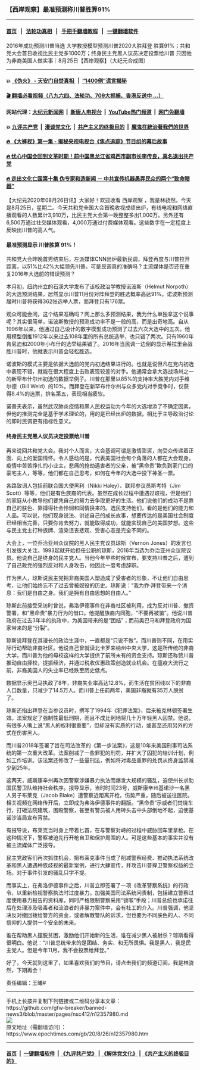 ### 【西岸观察】最准预测称川普胜算91%
------------------------

#### [首页](https://github.com/gfw-breaker/banned-news3/blob/master/README.md) &nbsp;&nbsp;|&nbsp;&nbsp; [法轮功真相](https://github.com/begood0513/basic/blob/master/README.md)  &nbsp;&nbsp;|&nbsp;&nbsp; [手把手翻墙教程](https://github.com/gfw-breaker/guides/wiki)  &nbsp;&nbsp;|&nbsp;&nbsp; [一键翻墙软件](https://github.com/gfw-breaker/nogfw/blob/master/README.md)  



<div><img alt="" class="attachment-djy_600_400 size-djy_600_400 wp-post-image" src="https://i.epochtimes.com/assets/uploads/2020/08/0825-west-Cover02-600x400.jpg"/>
<div class="caption">
 2016年成功预测川普当选 大学教授模型预测川普2020大胜拜登 胜算91%；共和党大会首日收视比民主党多1000万；终身民主党黑人议员决定投票给川普 只因他为非裔美国人做实事｜8月25日【西岸观察】（大纪元合成图）
</div></div><hr/>

#### 💥 [《伪火》 - 天安门自焚真相 ](http://138.68.28.221:10000/videos/blog/weihuo.html)&nbsp; |&nbsp; [“1400例”谎言揭秘  ](http://138.68.28.221:10000/videos/blog/jiexi1400.html)

#### [ 🎬  翻墙必看视频（八九六四、法轮功、709大抓捕、香港反送中 ...）](https://github.com/gfw-breaker/banned-news3/blob/master/pages/link4.md)

#### 网站代理：[大纪元新闻网](http://167.172.10.89:10080/gb/) &nbsp;|&nbsp; [新唐人电视台](http://167.172.10.89:8808/gb/)  &nbsp;|&nbsp; [YouTube热门频道](http://167.172.10.89/youtube.html) &nbsp;|&nbsp; [网门免翻墙](http://167.172.10.89:11000/show.aspx?name=ogHome)

#### 💥 [九评共产党](http://138.68.28.221:10000/videos/res/jiuping/)&nbsp; |&nbsp; [漫谈党文化](http://138.68.28.221:10000/videos/res/mtdwh/)&nbsp; |&nbsp; [共产主义的终极目的](http://138.68.28.221:10000/videos/res/zjmd/)&nbsp; |&nbsp; [魔鬼在統治著我們的世界](http://138.68.28.221:10000/videos/res/TheSpecter/)  

#### [ 🔥  《大裤衩》第一集 - 揭秘央视电视台《焦点追踪》节目组的幕后故事](http://138.68.28.221:10000/videos/news/../res/big-shorts/index.html)

#### [ 🔥  忧心中国会回到文革时期！前中国黑龙江省鸡西市副市长李传良，真名退出共产党](http://138.68.28.221:10000/videos/news/quit01.html)

#### [ 🔥  走出文化亡国第十集 伪专家和造新闻 － 中共宣传机器愚弄民众的两个“致命暗器”](http://138.68.28.221:10000/videos/news/../res/zcwhwg/index.html)

<div><p>
 【大纪元2020年08月26日讯】大家好！欢迎收看
 <ok href="https://www.epochtimes.com/gb/tag/%E8%A5%BF%E5%B2%B8%E8%A7%82%E5%AF%9F.html">
  西岸观察
 </ok>
 ，我是林骁然。今天是8月25日，星期二。今天共和党全国大会首晚收视成绩出炉，有线电视和网络直播观看的人数累计3,910万，比民主党大会第一晚整整多出1,000万。另外还有6,500万通过社交媒体观看，4,000万通过付费媒体观看。这些数字在一定程度上反映出川普的高人气。
</p>
<h4>
 最准预测显示
 <ok href="https://www.epochtimes.com/gb/tag/%E5%B7%9D%E6%99%AE%E8%83%9C%E7%AE%97.html">
  川普胜算
 </ok>
 91%！
</h4>
<p>
 共和党大会昨晚首秀结束后，左派媒体CNN出炉最新民调，拜登再度与川普拉开距离，以51%比42%大幅领先川普。可是民调真的准确吗？主流媒体是否还在重复2016年大选前的错误预测？
</p>
<p>
 本月初，纽约州立的石溪大学发布了该校政治学教授诺波斯（Helmut Norpoth）的大选预测结果，居然显示川普11月份对阵拜登的胜选概率高达91%。诺波斯预测届时川普将获得362张选举人票，而拜登只有176票。
</p>
<p>
 观众可能会问，这个结果准确吗？网上那么多预测结果，我为什么单独拿这个说事呢？其实很简单，诺波斯教授的预测成功率不是一般的高，而是出奇地高。自从1996年以来，他通过自己设计的数字模型成功预测了过去六次大选中的五次。他用模型倒推1912年以来过去108年里的所有总统选举，也只错了两次。只有1960年肯尼迪和2000年小布什的选举结果错了。2016年当民调一边倒的显示希拉里会战胜川普时，他就表示川普会轻松胜选。
</p>
<p>
 诺波斯的模式主要是依据大选前的党内初选结果进行的。也就是说但凡在党内初选中表现不错，就能在很大程度上击败表现较差的对手。他通常会拿大选战场州之一的新罕布什尔州初选的数据举例子。川普在那里以85%的支持率大胜党内对手维尔德（Bill Weld）的10%。而拜登在新罕布什尔州与众多党内对手竞争时，仅获得8.4%的选票，排名第五，表现相当疲软。
</p>
<p>
 诺普夫表示，虽然武汉肺炎疫情和黑人民权运动为今年的大选增添了不确定因素，但他的推测完全是基于学术理论的，用的是已经出炉的数据，相比于主导政治讨论的即时民调更有指标性意义。
</p>
<div class="video_fit_container">
</div>
<h4>
 终身民主党黑人议员决定投票给川普
</h4>
<p>
 再来说回共和党大会。我对个人而言，大会基调可谓是激情澎湃，向受众传递着正面、向上的爱国情怀。令人感动的是，代表美国社会每个角落的人都在大会现身，疫情中苦苦挣扎的小业主，悲痛的抢劫遇害者的父亲，被“黑命贵”欺负到家门口的豪宅主人，等等，他们都在自己思考，如何在今年的大选中投下神圣一票。
</p>
<p>
 各路致词人包括前联合国大使黑利（Nikki Haley）、联邦参议员斯考特（Jim Scott）等等，他们是有色族裔的代表。虽然在成长过程中遭遇过歧视，但是他们的家庭从小教导他们要凭自己的努力去争取更好的生活。他们说他们的成功不是靠自己的肤色、靠搏得社会怜悯和同情换来的。选民支持他们，看的是他们的能力和人品。可以说，他们现身说法、讲述自己的成长故事，想要传达的是美国社会制度已经相当完善，只要你肯去努力，就能取得成功，就能实现自己的美国梦想。这些与民主党主打种族牌、渲染沮丧悲观、受害心态是完全不同的。
</p>
<p>
 大会上，一位乔治亚州众议院的黑人民主党议员琼斯（Vernon Jones）的发言也引发很大关注。1993起就开始担任公职的琼斯，2016年当选为乔治亚州众议院议员。他说自己是终身的民主党人。当他今年早些时候宣布，要支持川普之后，遭到了自己政党的强烈反对和人身攻击，他因此一度考虑辞职。
</p>
<p>
 作为黑人，琼斯说民主党把非裔美国人塑造成了受害者的形象，不让他们自由思考，让他们始终忘不了过去曾被奴役的历史。琼斯说：“我为乔·拜登带来一个消息：我们是自由之身。我们是拥有自由思想的自由人。”
</p>
<p>
 琼斯此前接受采访时曾说，弗洛伊德事件在非裔社区被利用，成为反对川普、撤资警署，和“黑命贵”暴力行为的借口。他提醒族裔内同胞，“不要再被骗”。他说川普政府在过去3年半的执政中，为美国带来的是“团结”；而前奥巴马和拜登政府为国家带来的是“分裂”。
</p>
<p>
 琼斯说拜登在其漫长的政治生涯中，一直都是“只说不做”。而川普则不同，在用实际行动帮助非裔社区。他说自己曾就读北卡罗来纳州中央大学，这是所传统的非裔大学，而川普为他的母校这样的大学提供了前所未有的资金支持。琼斯还称赞川普推动自由择校，提振经济，并通过税收优惠政策创造就业机会。在瘟疫大流行之前，非裔美国人的失业率已经跌至历史低点。
</p>
<p>
 数据显示奥巴马执政了8年，非裔失业率高达12.8%，而生活在贫困线以下的非裔人口数量，只减少了14.5万人。而川普上任前两年，美国非裔就有35万人脱贫了。
</p>
<p>
 琼斯还指出拜登在当参议员时，撰写了1994年《犯罪法案》，后来被克林顿签署生效。法案规定了强制性最低刑期，而且不成比例地将几十万年轻黑人囚禁。他说，有很多人嘴上说“黑人的权利很重要”，但却没有实质的行动，或甚至还用另外的方式在伤害黑人。
</p>
<p>
 而川普2018年签署了旨在司法改革的《第一步法案》，这是10年来美国刑事司法系统的第一次重大改革。法案削减了一些罪犯的刑罚，并扩大了囚犯的培训计划，例如工作培训。该法案还修改了一些量刑法，例如将对毒品重罪的处罚从终身监禁减少到25年。
</p>
<p>
 这两天，威斯康辛州再次因警察涉嫌暴力执法而爆发大规模的骚乱，迫使州长求助国民警卫队维持社会秩序。报导显示，当时时间23号，威斯康辛州基诺沙一名黑人男子布莱克（Jacob Blake）遭警察近距离开枪，伤势严重，随后被送往医院。相关视频在网络传开后，立即成为弗洛伊德事件的翻版。“黑命贵”示威者们焚烧车行，打砸法院建筑，围殴警察，甚至有警员被人用砖头击中头部倒地不起，迫使基诺沙当局宣布宵禁。
</p>
<p>
 有报导说，布莱克当时身上带着匕首，在与警察对峙的过程中威胁回车里拿枪。在这种情况下，警察被迫先行开枪自卫和保护周围的人。可是这些基本的事实并没有被主流媒体广泛报导。
</p>
<p>
 民主党政客们再次抓住机会，把布莱克事件当成了削减警察经费、推动执法系统改革和黑人遭遇种族歧视的最新案例，进行大肆宣传，并攻击川普捍卫警察权益的立场。对于事件引发的骚乱只字不提。
</p>
<p>
 而事实上，在弗洛伊德事件之后，川普立即签署了一项《改革警察系统》的行政令，以重新检视警察执法时过度暴力。加强美国司法系统问责制，包括建立警察过度使用暴力报告的资料库，同时严格限制警察采用“锁喉”手段；川普总统也承诺往后在处理涉及吸毒者和流浪者的非暴力案件中，会有社工的介入。川普强调，他坚决反对撤回拨给警方的资金，或者解散警队的诉求，但也要为不同肤色的人、不同信仰的人提供一个安全的未来。
</p>
<p>
 谁在帮助黑人摆脱贫困，激励他们开始新的生活，谁在减少黑人被射杀？琼斯看得很明白。他说：“川普总统带来的是团结、务实、和无所畏惧。我是黑人，我是民主党人。但是今年11月，我不会投票给拜登。”
</p>
<p>
 好了，今天就到这里了，如果喜欢我们的节目，请点击我们的频道订阅，我是林骁然，下期再会！
</p>
<p>
 责任编辑：王曦#
</p>
</div>
<hr/>
手机上长按并复制下列链接或二维码分享本文章：<br/>
https://github.com/gfw-breaker/banned-news3/blob/master/pages/nsc412/n12357980.md <br/>
<a href='https://github.com/gfw-breaker/banned-news3/blob/master/pages/nsc412/n12357980.md'><img src='https://github.com/gfw-breaker/banned-news3/blob/master/pages/nsc412/n12357980.md.png'/></a> <br/>
原文地址（需翻墙访问）：https://www.epochtimes.com/gb/20/8/26/n12357980.htm


------------------------
#### [首页](https://github.com/gfw-breaker/banned-news3/blob/master/README.md) &nbsp;|&nbsp; [一键翻墙软件](https://github.com/gfw-breaker/nogfw/blob/master/README.md) &nbsp;| [《九评共产党》](https://github.com/gfw-breaker/9ping.md/blob/master/README.md#九评之一评共产党是什么) | [《解体党文化》](https://github.com/gfw-breaker/jtdwh.md/blob/master/README.md) | [《共产主义的终极目的》](https://github.com/gfw-breaker/gczydzjmd.md/blob/master/README.md)


<img src='http://gfw-breaker.win/banned-news3/pages/nsc412/n12357980.md' width='0px' height='0px'/>